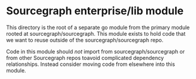 # Sourcegraph enterprise/lib module

This directory is the root of a separate go module from the primary module rooted at sourcegraph/sourcegraph. This module exists to hold code that we want to reuse outside of the sourcegraph/sourcegraph repo.

Code in this module should _not_ import from sourcegraph/sourcegraph or from other Sourcegraph repos toavoid complicated dependency relationships. Instead consider moving code from elsewhere into this module.
